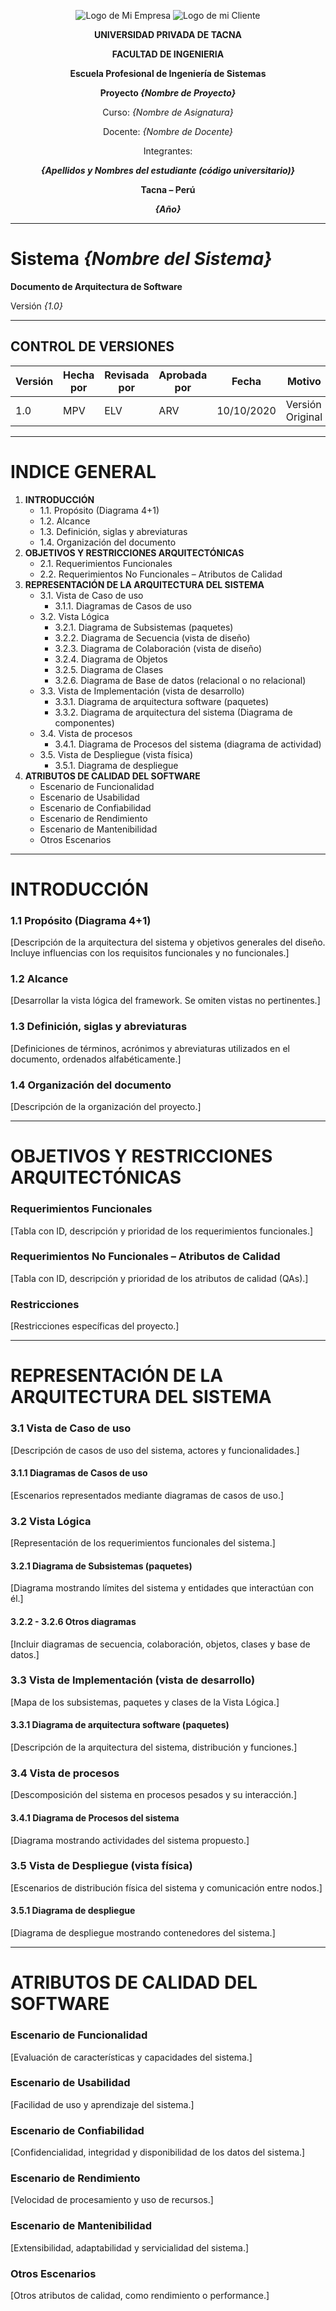 <center>

![Logo de Mi Empresa](./media/logo-empresa.png)
![Logo de mi Cliente](./media/logo-cliente.png)

**UNIVERSIDAD PRIVADA DE TACNA**

**FACULTAD DE INGENIERIA**

**Escuela Profesional de Ingeniería de Sistemas**

**Proyecto *{Nombre de Proyecto}***

Curso: *{Nombre de Asignatura}*

Docente: *{Nombre de Docente}*

Integrantes:

***{Apellidos y Nombres del estudiante (código universitario)}***

**Tacna – Perú**

***{Año}***

</center>

---

# Sistema *{Nombre del Sistema}*

**Documento de Arquitectura de Software**

Versión *{1.0}*

---

## CONTROL DE VERSIONES

| Versión | Hecha por | Revisada por | Aprobada por | Fecha       | Motivo          |
| ------- | --------- | ------------ | ------------ | ----------- | --------------- |
| 1.0     | MPV       | ELV          | ARV          | 10/10/2020  | Versión Original |

---

# INDICE GENERAL

1. **INTRODUCCIÓN**
   - 1.1. Propósito (Diagrama 4+1)
   - 1.2. Alcance
   - 1.3. Definición, siglas y abreviaturas
   - 1.4. Organización del documento
2. **OBJETIVOS Y RESTRICCIONES ARQUITECTÓNICAS**
   - 2.1. Requerimientos Funcionales
   - 2.2. Requerimientos No Funcionales – Atributos de Calidad
3. **REPRESENTACIÓN DE LA ARQUITECTURA DEL SISTEMA**
   - 3.1. Vista de Caso de uso
     - 3.1.1. Diagramas de Casos de uso
   - 3.2. Vista Lógica
     - 3.2.1. Diagrama de Subsistemas (paquetes)
     - 3.2.2. Diagrama de Secuencia (vista de diseño)
     - 3.2.3. Diagrama de Colaboración (vista de diseño)
     - 3.2.4. Diagrama de Objetos
     - 3.2.5. Diagrama de Clases
     - 3.2.6. Diagrama de Base de datos (relacional o no relacional)
   - 3.3. Vista de Implementación (vista de desarrollo)
     - 3.3.1. Diagrama de arquitectura software (paquetes)
     - 3.3.2. Diagrama de arquitectura del sistema (Diagrama de componentes)
   - 3.4. Vista de procesos
     - 3.4.1. Diagrama de Procesos del sistema (diagrama de actividad)
   - 3.5. Vista de Despliegue (vista física)
     - 3.5.1. Diagrama de despliegue
4. **ATRIBUTOS DE CALIDAD DEL SOFTWARE**
   - Escenario de Funcionalidad
   - Escenario de Usabilidad
   - Escenario de Confiabilidad
   - Escenario de Rendimiento
   - Escenario de Mantenibilidad
   - Otros Escenarios

---

# INTRODUCCIÓN

### 1.1 Propósito (Diagrama 4+1)
[Descripción de la arquitectura del sistema y objetivos generales del diseño. Incluye influencias con los requisitos funcionales y no funcionales.]

### 1.2 Alcance
[Desarrollar la vista lógica del framework. Se omiten vistas no pertinentes.]

### 1.3 Definición, siglas y abreviaturas
[Definiciones de términos, acrónimos y abreviaturas utilizados en el documento, ordenados alfabéticamente.]

### 1.4 Organización del documento
[Descripción de la organización del proyecto.]

---

# OBJETIVOS Y RESTRICCIONES ARQUITECTÓNICAS

### Requerimientos Funcionales
[Tabla con ID, descripción y prioridad de los requerimientos funcionales.]

### Requerimientos No Funcionales – Atributos de Calidad
[Tabla con ID, descripción y prioridad de los atributos de calidad (QAs).]

### Restricciones
[Restricciones específicas del proyecto.]

---

# REPRESENTACIÓN DE LA ARQUITECTURA DEL SISTEMA

### 3.1 Vista de Caso de uso
[Descripción de casos de uso del sistema, actores y funcionalidades.]

#### 3.1.1 Diagramas de Casos de uso
[Escenarios representados mediante diagramas de casos de uso.]

### 3.2 Vista Lógica
[Representación de los requerimientos funcionales del sistema.]

#### 3.2.1 Diagrama de Subsistemas (paquetes)
[Diagrama mostrando límites del sistema y entidades que interactúan con él.]

#### 3.2.2 - 3.2.6 Otros diagramas
[Incluir diagramas de secuencia, colaboración, objetos, clases y base de datos.]

### 3.3 Vista de Implementación (vista de desarrollo)
[Mapa de los subsistemas, paquetes y clases de la Vista Lógica.]

#### 3.3.1 Diagrama de arquitectura software (paquetes)
[Descripción de la arquitectura del sistema, distribución y funciones.]

### 3.4 Vista de procesos
[Descomposición del sistema en procesos pesados y su interacción.]

#### 3.4.1 Diagrama de Procesos del sistema
[Diagrama mostrando actividades del sistema propuesto.]

### 3.5 Vista de Despliegue (vista física)
[Escenarios de distribución física del sistema y comunicación entre nodos.]

#### 3.5.1 Diagrama de despliegue
[Diagrama de despliegue mostrando contenedores del sistema.]

---

# ATRIBUTOS DE CALIDAD DEL SOFTWARE

### Escenario de Funcionalidad
[Evaluación de características y capacidades del sistema.]

### Escenario de Usabilidad
[Facilidad de uso y aprendizaje del sistema.]

### Escenario de Confiabilidad
[Confidencialidad, integridad y disponibilidad de los datos del sistema.]

### Escenario de Rendimiento
[Velocidad de procesamiento y uso de recursos.]

### Escenario de Mantenibilidad
[Extensibilidad, adaptabilidad y servicialidad del sistema.]

### Otros Escenarios
[Otros atributos de calidad, como rendimiento o performance.]

